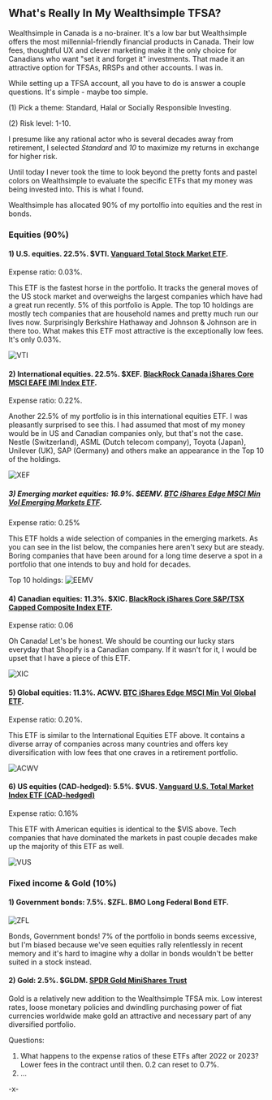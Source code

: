 ## What's Really In My Wealthsimple TFSA?

Wealthsimple in Canada is a no-brainer. It's a low bar but Wealthsimple offers the most millennial-friendly financial products in Canada. Their low fees, thoughtful UX and clever marketing make it the only choice for Canadians who want "set it and forget it" investments. That made it an attractive option for TFSAs, RRSPs and other accounts. I was in.

While setting up a TFSA account, all you have to do is answer a couple questions. It's simple - maybe too simple. 

(1) Pick a theme: Standard, Halal or Socially Responsible Investing.

(2) Risk level: 1-10.

I presume like any rational actor who is several decades away from retirement, I selected *Standard* and *10* to maximize my returns in exchange for higher risk.

Until today I never took the time to look beyond the pretty fonts and pastel colors on Wealthsimple to evaluate the specific ETFs that my money was being invested into. This is what I found.

Wealthsimple has allocated 90% of my portolfio into equities and the rest in bonds. 

### Equities (90%)

#### 1) U.S. equities. 22.5%. $VTI. [Vanguard Total Stock Market ETF](https://investor.vanguard.com/etf/profile/overview/vti).
Expense ratio: 0.03%.

This ETF is the fastest horse in the portfolio. It tracks the general moves of the US stock market and overweighs the largest companies which have had a great run recently. 5% of this portfolio is Apple. The top 10 holdings are mostly tech companies that are household names and pretty much run our lives now. Surprisingly Berkshire Hathaway and Johnson & Johnson are in there too. What makes this ETF most attractive is the exceptionally low fees. It's only 0.03%.

![VTI](https://i.imgur.com/NVJDTlO.png)

#### 2) International equities. 22.5%. $XEF. [BlackRock Canada iShares Core MSCI EAFE IMI Index ETF](https://www.blackrock.com/ca/investors/en/products/251421/ishares-msci-eafe-imi-index-etf).
Expense ratio: 0.22%.

Another 22.5% of my portfolio is in this international equities ETF. I was pleasantly surprised to see this. I had assumed that most of my money would be in US and Canadian companies only, but that's not the case. Nestle (Switzerland), ASML (Dutch telecom company), Toyota (Japan), Unilever (UK), SAP (Germany) and others make an appearance in the Top 10 of the holdings. 

![XEF](https://imgur.com/DTvyyuS.png)

##### 3) Emerging market equities: 16.9%. $EEMV. [BTC iShares Edge MSCI Min Vol Emerging Markets ETF](https://www.ishares.com/us/products/239641/ishares-msci-emerging-markets-minimum-volatility-etf).
Expense ratio: 0.25%

This ETF holds a wide selection of companies in the emerging markets. As you can see in the list below, the companies here aren't sexy but are steady. Boring companies that have been around for a long time deserve a spot in a portfolio that one intends to buy and hold for decades. 

Top 10 holdings:
![EEMV](https://i.imgur.com/oU1QM00.png)

#### 4) Canadian equities: 11.3%. $XIC. [BlackRock iShares Core S&P/TSX Capped Composite Index ETF](https://www.blackrock.com/ca/investors/en/products/239837/ishares-sptsx-capped-composite-index-etf).
Expense ratio: 0.06

Oh Canada! Let's be honest. We should be counting our lucky stars everyday that Shopify is a Canadian company. If it wasn't for it, I would be upset that I have a piece of this ETF.

![XIC](https://i.imgur.com/vEfbQc3.png)

#### 5) Global equities: 11.3%. ACWV. [BTC iShares Edge MSCI Min Vol Global ETF](https://www.ishares.com/us/products/239605/ishares-msci-all-country-world-minimum-volatility-etf).
Expense ratio: 0.20%.

This ETF is similar to the International Equities ETF above. It contains a diverse array of companies across many countries and offers key diversification with low fees that one craves in a retirement portfolio. 


![ACWV](https://i.imgur.com/FwubqUq.png)

#### 6) US equities (CAD-hedged): 5.5%. $VUS. [Vanguard U.S. Total Market Index ETF (CAD-hedged)](https://www.vanguardcanada.ca/advisors/products/en/detail/etf/9551/equity)
Expense ratio: 0.16%

This ETF with American equities is identical to the $VIS above. Tech companies that have dominated the markets in past couple decades make up the majority of this ETF as well.

![VUS](https://i.imgur.com/3qWe7RY.png)

### Fixed income & Gold (10%)

#### 1) Government bonds: 7.5%. $ZFL. BMO Long Federal Bond ETF.
![ZFL](https://i.imgur.com/rsHveVW.png)

Bonds, Government bonds! 7% of the portfolio in bonds seems excessive, but I'm biased because we've seen equities rally relentlessly in recent memory and it's hard to imagine why a dollar in bonds wouldn't be better suited in a stock instead.


#### 2) Gold: 2.5%. $GLDM. [SPDR Gold MiniShares Trust](https://www.spdrgoldshares.com/gldm/)

Gold is a relatively new addition to the Wealthsimple TFSA mix. Low interest rates, loose monetary policies and dwindling purchasing power of fiat currencies worldwide make gold an attractive and necessary part of any diversified portfolio.


Questions:
1. What happens to the expense ratios of these ETFs after 2022 or 2023? Lower fees in the contract until then. 0.2 can reset to 0.7%.
2. ...

-x-
